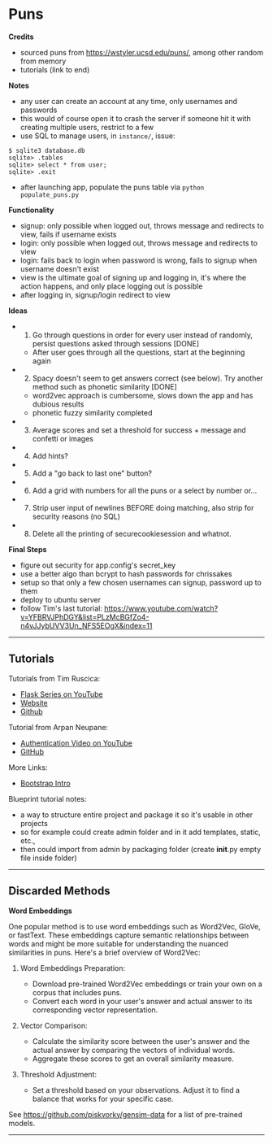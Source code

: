 # Puns

__Credits__
- sourced puns from https://wstyler.ucsd.edu/puns/, among other random from memory
- tutorials (link to end)

__Notes__
- any user can create an account at any time, only usernames and passwords
- this would of course open it to crash the server if someone hit it with creating multiple users, restrict to a few
- use SQL to manage users, in `instance/`, issue:
```
$ sqlite3 database.db
sqlite> .tables
sqlite> select * from user;
sqlite> .exit
```
- after launching app, populate the puns table via `python populate_puns.py`

__Functionality__
- signup: only possible when logged out, throws message and redirects to view, fails if username exists
- login: only possible when logged out, throws message and redirects to view
- login: fails back to login when password is wrong, fails to signup when username doesn't exist
- view is the ultimate goal of signing up and logging in, it's where the action happens, and only place logging out is possible
- after logging in, signup/login redirect to view

__Ideas__
- 1. Go through questions in order for every user instead of randomly, persist questions asked through sessions [DONE]
    + After user goes through all the questions, start at the beginning again
- 2. Spacy doesn't seem to get answers correct (see below). Try another method such as phonetic similarity [DONE]
    + word2vec approach is cumbersome, slows down the app and has dubious results
    + phonetic fuzzy similarity completed
- 3. Average scores and set a threshold for success + message and confetti or images
- 4. Add hints?
- 5. Add a "go back to last one" button?
- 6. Add a grid with numbers for all the puns or a select by number or...
- 7. Strip user input of newlines BEFORE doing matching, also strip for security reasons (no SQL)
- 8. Delete all the printing of securecookiesession and whatnot.

__Final Steps__

- figure out security for app.config's secret_key
- use a better algo than bcrypt to hash passwords for chrissakes
- setup so that only a few chosen usernames can signup, password up to them
- deploy to ubuntu server
- follow Tim's last tutorial: https://www.youtube.com/watch?v=YFBRVJPhDGY&list=PLzMcBGfZo4-n4vJJybUVV3Un_NFS5EOgX&index=11

---

## Tutorials

Tutorials from Tim Ruscica: 
- [Flask Series on YouTube](https://www.youtube.com/@TechWithTim)
- [Website](https://www.techwithtim.net)
- [Github](https://github.com/techwithtim)

Tutorial from Arpan Neupane:
- [Authentication Video on YouTube](https://www.youtube.com/watch?v=71EU8gnZqZQ)
- [GitHub](https://github.com/arpanneupane19/Python-Flask-Authentication-Tutorial/blob/main/app.py)

More Links:
- [Bootstrap Intro](https://getbootstrap.com/docs/5.3/getting-started/introduction/)

Blueprint tutorial notes:
- a way to structure entire project and package it so it's usable in other projects
- so for example could create admin folder and in it add templates, static, etc.,
- then could import from admin by packaging folder (create __init__.py empty file inside folder)

---

## Discarded Methods

__Word Embeddings__

One popular method is to use word embeddings such as Word2Vec, GloVe, or fastText. These embeddings capture semantic relationships between words and might be more suitable for understanding the nuanced similarities in puns. Here's a brief overview of Word2Vec:

1. Word Embeddings Preparation:
    - Download pre-trained Word2Vec embeddings or train your own on a corpus that includes puns.
    - Convert each word in your user's answer and actual answer to its corresponding vector representation.

2. Vector Comparison:
    - Calculate the similarity score between the user's answer and the actual answer by comparing the vectors of individual words.
    - Aggregate these scores to get an overall similarity measure.

3. Threshold Adjustment:
    - Set a threshold based on your observations. Adjust it to find a balance that works for your specific case.

See https://github.com/piskvorky/gensim-data for a list of pre-trained models.

---
